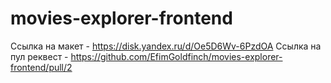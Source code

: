 # movies-explorer-frontend

Ссылка на макет - https://disk.yandex.ru/d/Oe5D6Wv-6PzdOA
Ссылка на пул реквест - https://github.com/EfimGoldfinch/movies-explorer-frontend/pull/2

